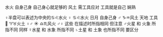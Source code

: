 水火 自身己身 自己身心就足够的
风土 需工具应对 工具就是自己 娴熟

♀半盘可以表述为中央的♋︎♌︎水火
♀ ♋︎♌︎水火 日月 自身己身
♂ ♑︎♒︎风土 天地 工具
🌙 ♈︎♉︎火土 ♀♂
☀️ ♎︎♏︎风火 ♂♀
这些 在描述时所指相同
但注意 ♂火星 和 火象 所指不同
同样 ☿水星 和 水象 所指不同
♄土星 和 土象 也所指不同 要区分
